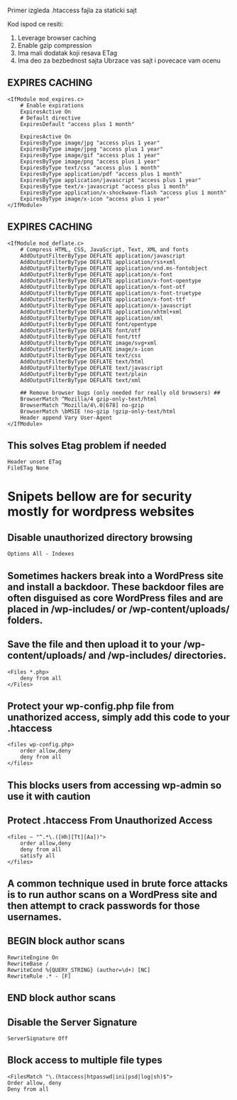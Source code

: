 Primer izgleda .htaccess fajla za staticki sajt

Kod ispod ce resiti:
1. Leverage browser caching
2. Enable gzip compression
3. Ima mali dodatak koji resava ETag
4. Ima deo za bezbednost sajta
Ubrzace vas sajt i povecace vam ocenu


## EXPIRES CACHING ##
    <IfModule mod_expires.c>
        # Enable expirations
        ExpiresActive On 
        # Default directive
        ExpiresDefault "access plus 1 month"

        ExpiresActive On
        ExpiresByType image/jpg "access plus 1 year"
        ExpiresByType image/jpeg "access plus 1 year"
        ExpiresByType image/gif "access plus 1 year"
        ExpiresByType image/png "access plus 1 year"
        ExpiresByType text/css "access plus 1 month"
        ExpiresByType application/pdf "access plus 1 month"
        ExpiresByType application/javascript "access plus 1 year"
        ExpiresByType text/x-javascript "access plus 1 month"
        ExpiresByType application/x-shockwave-flash "access plus 1 month"
        ExpiresByType image/x-icon "access plus 1 year"
    </IfModule>

## EXPIRES CACHING ##
    <IfModule mod_deflate.c>
        # Compress HTML, CSS, JavaScript, Text, XML and fonts
        AddOutputFilterByType DEFLATE application/javascript
        AddOutputFilterByType DEFLATE application/rss+xml
        AddOutputFilterByType DEFLATE application/vnd.ms-fontobject
        AddOutputFilterByType DEFLATE application/x-font
        AddOutputFilterByType DEFLATE application/x-font-opentype
        AddOutputFilterByType DEFLATE application/x-font-otf
        AddOutputFilterByType DEFLATE application/x-font-truetype
        AddOutputFilterByType DEFLATE application/x-font-ttf
        AddOutputFilterByType DEFLATE application/x-javascript
        AddOutputFilterByType DEFLATE application/xhtml+xml
        AddOutputFilterByType DEFLATE application/xml
        AddOutputFilterByType DEFLATE font/opentype
        AddOutputFilterByType DEFLATE font/otf
        AddOutputFilterByType DEFLATE font/ttf
        AddOutputFilterByType DEFLATE image/svg+xml
        AddOutputFilterByType DEFLATE image/x-icon
        AddOutputFilterByType DEFLATE text/css
        AddOutputFilterByType DEFLATE text/html
        AddOutputFilterByType DEFLATE text/javascript
        AddOutputFilterByType DEFLATE text/plain
        AddOutputFilterByType DEFLATE text/xml

        ## Remove browser bugs (only needed for really old browsers) ##
        BrowserMatch ^Mozilla/4 gzip-only-text/html
        BrowserMatch ^Mozilla/4\.0[678] no-gzip
        BrowserMatch \bMSIE !no-gzip !gzip-only-text/html
        Header append Vary User-Agent
    </IfModule>



## This solves Etag problem if needed ##
    Header unset ETag
    FileETag None



# Snipets bellow are for security mostly for wordpress websites #

## Disable unauthorized directory browsing ##
    Options All - Indexes

## Sometimes hackers break into a WordPress site and install a backdoor. These backdoor files are often disguised as core WordPress files and are placed in /wp-includes/ or /wp-content/uploads/ folders. ##
## Save the file and then upload it to your /wp-content/uploads/ and /wp-includes/ directories. ##
    <Files *.php>
        deny from all
    </Files>

## Protect your wp-config.php file from unathorized access, simply add this code to your .htaccess ##
    <files wp-config.php>
        order allow,deny
        deny from all
    </files>

## This blocks users from accessing wp-admin so use it with caution ##
## Protect .htaccess From Unauthorized Access ##
    <files ~ "^.*\.([Hh][Tt][Aa])">
        order allow,deny
        deny from all
        satisfy all
    </files>


## A common technique used in brute force attacks is to run author scans on a WordPress site and then attempt to crack passwords for those usernames. ##
## BEGIN block author scans ##
    RewriteEngine On
    RewriteBase /
    RewriteCond %{QUERY_STRING} (author=\d+) [NC]
    RewriteRule .* - [F]
## END block author scans ##


## Disable the Server Signature ##
    ServerSignature Off


## Block access to multiple file types ##
    <FilesMatch "\.(htaccess|htpasswd|ini|psd|log|sh)$">
    Order allow, deny
    Deny from all
</FilesMatch>
